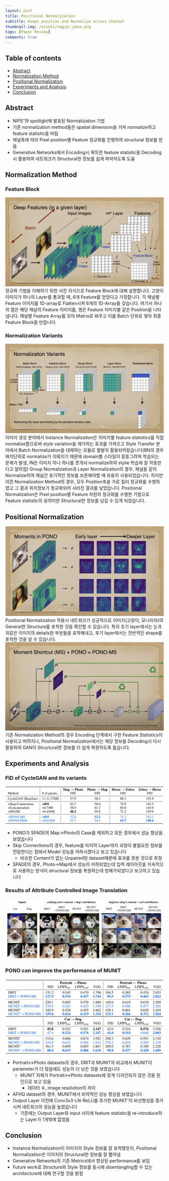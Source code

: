 ```yaml
---
layout: post
title: Positional Normalization  
subtitle: Keeps position and Normalize across channel
thumbnail-img: /assets/img/pr_pono.png 
tags: [Paper Review]
comments: true
---
```


## Table of contents
- [Abstract](#abstract)
- [Normalization Method](#normalization-method)
- [Positional Normalization](#positional-normalization)
- [Experiments and Analysis](#experiments-and-analysis)
- [Conclusion](#conclusion)  


## Abstract
- NIPS'19 spotlight에 발표된 Normalization 기법
- 기존 normalization method들은 spatial dimension을 거쳐 normalize하고 feature statistic을 버림
- 채널축에 따라 Pixel position별 Feature 정규화를 진행하여 structural 정보를 얻음
- Generative Networks에서 Encoding시 획득한 feature statistic을 Decoding시 활용하여 네트워크가 Structural한 정보를 쉽게 파악하도록 도움


## Normalization Method
### Feature Block
<center>
<img src="/assets/img/pono-deepfeature.png" alt="Component model visualisation">
</center>  
정규화 기법을 이해하기 위한 사전 지식으로 Feature Block에 대해 설명합니다. 고양이 이미지가 하나의 Layer를 통과할 때, 6개 Feature를 얻었다고 가정합니다. 각 채널별 Feature 이미지를 1D-array로 Flatten시켜 6개의 1D-Array를 갖습니다. 여기서 하나의 열은 해당 채널의 Feature 이미지를, 행은 Feature 이미지별 같은 Position을 나타냅니다. 채널별 Feature Array를 모아 Matrix로 바꾸고 이를 Batch 단위로 쌓아 최종 Feature Block을 만듭니다. 

### Normalization Variants
<center>
<img src="/assets/img/pono-normalization_variants.png" alt="Component model visualisation">
</center>  
이미지 생성 분야에서 Instance Normalization은 이미지별 feature statistics를 직접 normalize함으로써 style variation을 제거하는 효과를 가져오고 Style Transfer 분야에서 Batch Normalization을 대체하는 모듈로 활발히 활용되어왔습니다(BN의 경우 배치단위로 normalize가 이뤄지기 때문에 domain별 스타일이 뭉뚱그려져 학습되는 문제가 발생, IN은 이미지 하나 하나를 쪼개서 normalize하여 stylie 학습에 잘 작동한다고 알려짐) Group Normalization과 Layer Normalization의 경우, 채널을 같이 Normalize하여 채널간 유기적인 정보를 보존해야할 때 유용히 사용되었습니다. 하지만 이전 Normalization Method의 경우, 모두 Position축을 가로 질러 정규화를 수행하였고 그 결과 위치정보가 정규화되어 사라진 결과를 낳았습니다. Positional Normalization은 Pixel position별 Feature 차원의 정규화를 수행한 기법으로 Feature statistic의 유의미한 Structural한 정보를 남길 수 있게 되었습니다.

## Positional Normalization
<center>
<img src="/assets/img/pono-moments.png" alt="Component model visualisation">
</center>  
Positional Normalization 적용시 네트워크가 성공적으로 이미지(고양이, 모나리자)의 General한 Structure를 포착한 것을 확인할 수 있습니다. 특히 초기 layer에서는 눈과 귀같은 이미지의 details한 부분들을 포착해내고, 후기 layer에서는 전반적인 shape를 포착한 것을 알 수 있습니다.


<center>
<img src="/assets/img/pono-pono_ms.png" alt="Component model visualisation">
</center>  
기존 Normalization Method의 경우 Encoding 단계에서 구한 Feature Statistics이 사용되고 버려지나, Positional Normalization에서는 해당 정보를 Decoding시 다시 활용하여 GAN이 Structural한 정보를 더 쉽게 복원하도록 돕습니다.


## Experiments and Analysis
### FID of CycleGAN and its variants
<center>
<img src="/assets/img/pono-table1.PNG" alt="Component model visualisation">
</center>  

- PONO가 SPADE의 Map->Photo의 Case를 제외하고 모든 경우에서 성능 향상을 보였습니다  
- Skip Connections의 경우, feature를 마지막 Layer까지 과정이 불필요한 정보를 전달한다는 점에서 Model 성능을 저하시켰다고 보고 있습니다
    - 비슷한 Content가 없는 Unpaired된 dataset때문에 효과를 못본 것으로 추정
- SPADE의 경우, Photo->Map에서 성능이 저하되었는데 입력 레이아웃을 지속적으로 사용하는 방식이 structural 정보를 복원하는데 방해가되었다고 보고하고 있습니다


### Results of Attribute Controlled Image Translation
<center>
<img src="/assets/img/pono-table2.PNG" alt="Component model visualisation">
</center>  

### PONO can improve the performance of MUNIT
<center>
<img src="/assets/img/pono-table3.PNG" alt="Component model visualisation">
</center>  

- Portrait<->Photo datasets의 경우, DRIT과 MUNIT의 비교에서 MUNIT이 parameter가 더 많음에도 성능이 더 낮은 것을 보였습니다
    - MUNIT 자체가 Portrait<->Photo datasets에 맞게 디자인되지 않은 것을 원인으로 보고 있음
        - 데이터 수, image resolution의 차이
- AFHQ dataset의 경우, MUNIT에서 비약적인 성능 향상을 보였습니다
- Output Layer 이전에 Conv3x3-LN-ReLU를 추가한 MUNIT'이 비선형성을 증가시켜 네트워크의 성능을 높였습니다
   - 기존에는 Output Layer와 input 사이에 feature statistic을 re-introduce하는 Layer가 1개밖에 없었음

## Conclusion
- Instance Normalization이 이미지의 Style 정보를 잘 포착했듯이, Positional Normalization은 이미지의 Structural한 정보를 잘 뽑아냄
- Generative Networks의 기존 Metrics에서 향상된 performance를 보임
- Future work로 Structure와 Style 정보를 동시에 disentangling할 수 있는 architecture에 대해 연구할 것을 밝힘
